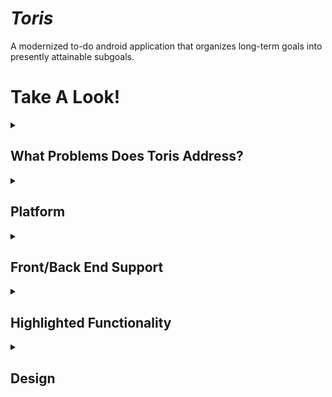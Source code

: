 # *Toris*
A modernized to-do android application that organizes long-term goals into presently attainable subgoals.

# Take A Look!
<details> <summary><h2>What Problems Does Toris Address?</h2></summary>
Updates the to-do list platform into a format that can be used for personal or professional reasons by breaking down large goals into smaller attainable ones while also bringing portable task functionality to the workplace. </details>

<details> <summary><h2>Platform</h2></summary>

  The current platform being created and updated will be Android-based using the Nougat (7.1.1) API 25. It is currently set out to be a native app.
</details>
  <details> <summary><h2>Front/Back End Support</h2></summary>
  
</details>
    <details> <summary><h2>Highlighted Functionality</h2></summary>
  <details> <summary><b>Setting goals how they should be</b></summary>
    Ability to create major tasks called Goals and minor goals within these major tasks called Ties.

  ### Goals
  
>   Long term tasks that contain as many smaller goals to achieve the result.
  
### Ties
  
>   Smaller goals for each day-by-day operation that works your way to the end result overtime.
_________________
  </details>
  
  <details> <summary><b>Keeping up with time </b></summary>
    Allows scheduling functionality to where a task must be done at a certain time or date. </details>

  <details> <summary><b>Reminding when necessary</b></summary>
    Recieve notifications about current status in tasks, lists of tasks to come, and much more. 

  </details>
</details>
  
  <details> <summary><h2>Design</h2></summary>
<img src="https://user-images.githubusercontent.com/101727775/160260627-835c205f-22b2-403d-9785-51e0d096fd2e.png">

The design will revolve around a dashboard-like design with current tasks, the time/date, and settings. You will also be able to adjust priority of tasks (which shows on the dashboard), create new tasks, and edit tasks.
</details>

